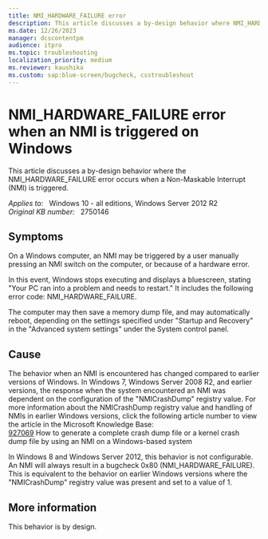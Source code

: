 ```yaml
---
title: NMI_HARDWARE_FAILURE error
description: This article discusses a by-design behavior where NMI_HARDWARE_FAILURE error occurs when an NMI is triggered.
ms.date: 12/26/2023
manager: dcscontentpm
audience: itpro
ms.topic: troubleshooting
localization_priority: medium
ms.reviewer: kaushika
ms.custom: sap:blue-screen/bugcheck, csstroubleshoot
---
```

# NMI_HARDWARE_FAILURE error when an NMI is triggered on Windows

This article discusses a by-design behavior where the NMI_HARDWARE_FAILURE error occurs when a Non-Maskable Interrupt (NMI) is triggered.

_Applies to:_ &nbsp; Windows 10 - all editions, Windows Server 2012 R2  
_Original KB number:_ &nbsp; 2750146

## Symptoms

On a Windows computer, an NMI may be triggered by a user manually pressing an NMI switch on the computer, or because of a hardware error.

In this event, Windows stops executing and displays a bluescreen, stating "Your PC ran into a problem and needs to restart." It includes the following error code: NMI_HARDWARE_FAILURE.

The computer may then save a memory dump file, and may automatically reboot, depending on the settings specified under "Startup and Recovery" in the "Advanced system settings" under the System control panel.

## Cause

The behavior when an NMI is encountered has changed compared to earlier versions of Windows. In Windows 7, Windows Server 2008 R2, and earlier versions, the response when the system encountered an NMI was dependent on the configuration of the "NMICrashDump" registry value.
For more information about the NMICrashDump registry value and handling of NMIs in earlier Windows versions, click the following article number to view the article in the Microsoft Knowledge Base:  
[927069](https://support.microsoft.com/kb/927069)  How to generate a complete crash dump file or a kernel crash dump file by using an NMI on a Windows-based system

In Windows 8 and Windows Server 2012, this behavior is not configurable. An NMI will always result in a bugcheck 0x80 (NMI_HARDWARE_FAILURE). This is equivalent to the behavior on earlier Windows versions where the "NMICrashDump" registry value was present and set to a value of 1.

## More information

This behavior is by design.
